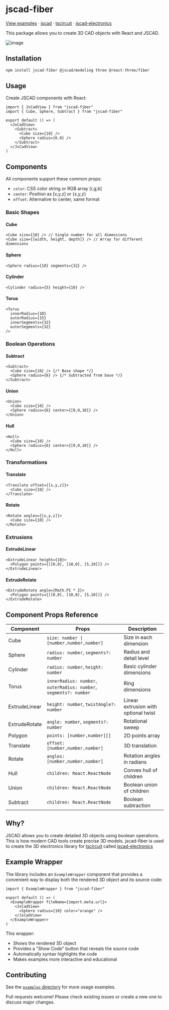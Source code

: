 # jscad-fiber

[View examples](https://tscircuit.github.io/jscad-fiber/) &middot; [jscad](https://github.com/jscad/OpenJSCAD.org) &middot; [tscircuit](https://github.com/tscircuit/tscircuit) &middot; [jscad-electronics](https://github.com/tscircuit/jscad-electronics)

This package allows you to create 3D CAD objects with React and JSCAD.

![image](https://github.com/user-attachments/assets/a17e5e04-ba88-4b9b-9308-58121779463e)

## Installation

```bash
npm install jscad-fiber @jscad/modeling three @react-three/fiber
```

## Usage

Create JSCAD components with React:

```tsx
import { JsCadView } from "jscad-fiber"
import { Cube, Sphere, Subtract } from "jscad-fiber"

export default () => (
  <JsCadView>
    <Subtract>
      <Cube size={10} />
      <Sphere radius={6.8} />
    </Subtract>
  </JsCadView>
)
```

## Components

All components support these common props:
- `color`: CSS color string or RGB array [r,g,b]
- `center`: Position as [x,y,z] or {x,y,z}
- `offset`: Alternative to center, same format

### Basic Shapes

#### Cube
```tsx
<Cube size={10} /> // Single number for all dimensions
<Cube size={[width, height, depth]} /> // Array for different dimensions
```

#### Sphere
```tsx
<Sphere radius={10} segments={32} />
```

#### Cylinder
```tsx
<Cylinder radius={5} height={10} />
```

#### Torus
```tsx
<Torus 
  innerRadius={10}
  outerRadius={15}
  innerSegments={32}
  outerSegments={32}
/>
```

### Boolean Operations

#### Subtract
```tsx
<Subtract>
  <Cube size={10} /> {/* Base shape */}
  <Sphere radius={6} /> {/* Subtracted from base */}
</Subtract>
```

#### Union
```tsx
<Union>
  <Cube size={10} />
  <Sphere radius={6} center={[0,0,10]} />
</Union>
```

#### Hull
```tsx
<Hull>
  <Cube size={10} />
  <Sphere radius={6} center={[0,0,10]} />
</Hull>
```

### Transformations

#### Translate
```tsx
<Translate offset={[x,y,z]}>
  <Cube size={10} />
</Translate>
```

#### Rotate
```tsx
<Rotate angles={[x,y,z]}>
  <Cube size={10} />
</Rotate>
```

### Extrusions

#### ExtrudeLinear
```tsx
<ExtrudeLinear height={10}>
  <Polygon points={[[0,0], [10,0], [5,10]]} />
</ExtrudeLinear>
```

#### ExtrudeRotate
```tsx
<ExtrudeRotate angle={Math.PI * 2}>
  <Polygon points={[[0,0], [10,0], [5,10]]} />
</ExtrudeRotate>
```

## Component Props Reference

| Component | Props | Description |
|-----------|-------|-------------|
| Cube | `size: number \| [number,number,number]` | Size in each dimension |
| Sphere | `radius: number`, `segments?: number` | Radius and detail level |
| Cylinder | `radius: number`, `height: number` | Basic cylinder dimensions |
| Torus | `innerRadius: number`, `outerRadius: number`, `segments?: number` | Ring dimensions |
| ExtrudeLinear | `height: number`, `twistAngle?: number` | Linear extrusion with optional twist |
| ExtrudeRotate | `angle: number`, `segments?: number` | Rotational sweep |
| Polygon | `points: [number,number][]` | 2D points array |
| Translate | `offset: [number,number,number]` | 3D translation |
| Rotate | `angles: [number,number,number]` | Rotation angles in radians |
| Hull | `children: React.ReactNode` | Convex hull of children |
| Union | `children: React.ReactNode` | Boolean union of children |
| Subtract | `children: React.ReactNode` | Boolean subtraction |

## Why?

JSCAD allows you to create detailed 3D objects using boolean operations. This
is how modern CAD tools create precise 3D models. jscad-fiber is used to
create the 3D electronics library for [tscircuit](https://github.com/tscircuit/tscircuit) called
[jscad-electronics](https://github.com/tscircuit/jscad-electronics)

## Example Wrapper

The library includes an `ExampleWrapper` component that provides a convenient way to display both the rendered 3D object and its source code:

```tsx
import { ExampleWrapper } from "jscad-fiber"

export default () => (
  <ExampleWrapper fileName={import.meta.url}>
    <JsCadView>
      <Sphere radius={10} color="orange" />
    </JsCadView>
  </ExampleWrapper>
)
```

This wrapper:
- Shows the rendered 3D object
- Provides a "Show Code" button that reveals the source code
- Automatically syntax highlights the code
- Makes examples more interactive and educational

## Contributing

See the [`examples` directory](./examples) for more usage examples.

Pull requests welcome! Please check existing issues or create a new one to discuss major changes.
